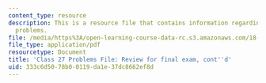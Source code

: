 ```yaml
---
content_type: resource
description: This is a resource file that contains information regarding class 27
  problems.
file: /media/https%3A/open-learning-course-data-rc.s3.amazonaws.com/18-05-introduction-to-probability-and-statistics-spring-2014/333c6d5078b00119da1e37dc8662ef8d_MIT18_05S14_class27-prob.pdf
file_type: application/pdf
resourcetype: Document
title: 'Class 27 Problems File: Review for final exam, cont''d'
uid: 333c6d50-78b0-0119-da1e-37dc8662ef8d
---
```

